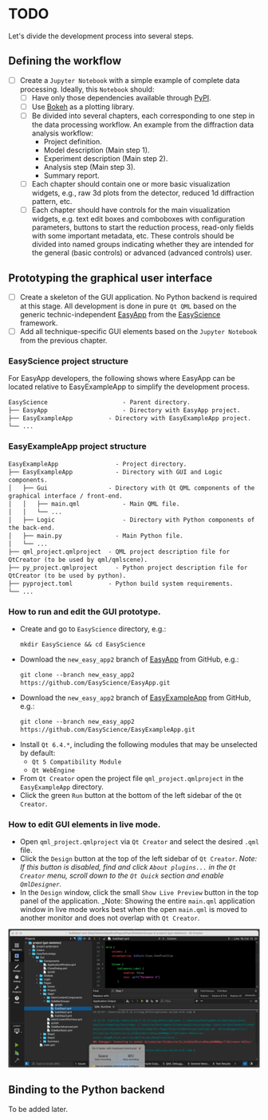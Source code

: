# TODO

Let's divide the development process into several steps.

## Defining the workflow

- [ ] Create a `Jupyter Notebook` with a simple example of complete data processing. Ideally, this `Notebook` should:
	- [ ] Have only those dependencies available through [PyPI](https://pypi.org/).
	- [ ] Use [Bokeh](https://bokeh.org/) as a plotting library.
	- [ ] Be divided into several chapters, each corresponding to one step in the data processing workflow. An example from the diffraction data analysis workflow:
		- Project definition.
		- Model description (Main step 1).
		- Experiment description (Main step 2).
		- Analysis step (Main step 3).
		- Summary report.
	- [ ] Each chapter should contain one or more basic visualization widgets, e.g., raw 3d plots from the detector, reduced 1d diffraction pattern, etc.
	- [ ] Each chapter should have controls for the main visualization widgets, e.g. text edit boxes and comboboxes with configuration parameters, buttons to start the reduction process, read-only fields with some important metadata, etc. These controls should be divided into named groups indicating whether they are intended for the general (basic controls) or advanced (advanced controls) user.

## Prototyping the graphical user interface

- [ ] Create a skeleton of the GUI application. No Python backend is required at this stage. All development is done in pure `Qt QML` based on the generic technic-independent [EasyApp](https://github.com/EasyScience/EasyApp) from the [EasyScience](https://github.com/EasyScience) framework.
- [ ] Add all technique-specific GUI elements based on the `Jupyter Notebook` from the previous chapter.

### EasyScience project structure

For EasyApp developers, the following shows where EasyApp can be located relative to EasyExampleApp to simplify the development process.

```
EasyScience 	       		    - Parent directory.
├── EasyApp     		        - Directory with EasyApp project.
├── EasyExampleApp     	    - Directory with EasyExampleApp project.
└── ...
```

### EasyExampleApp project structure

```
EasyExampleApp        		  - Project directory.
├── EasyExampleApp     		  - Directory with GUI and Logic components.
│   ├── Gui                 - Directory with Qt QML components of the graphical interface / front-end.
│   │   ├── main.qml		    - Main QML file.
│   │   └── ...
│   ├── Logic		            - Directory with Python components of the back-end.
│   ├── main.py   		      - Main Python file.
│   └── ...
├── qml_project.qmlproject	- QML project description file for QtCreator (to be used by qml/qmlscene).
├── py_project.qmlproject	  - Python project description file for QtCreator (to be used by python).
├── pyproject.toml          - Python build system requirements.
└── ...
```

### How to run and edit the GUI prototype.

* Create and go to `EasyScience` directory, e.g.:
  ```
  mkdir EasyScience && cd EasyScience
  ```
* Download the `new_easy_app2` branch of [EasyApp](https://github.com/EasyScience/EasyApp) from GitHub, e.g.:
	```
	git clone --branch new_easy_app2 https://github.com/EasyScience/EasyApp.git
	```
* Download the `new_easy_app2` branch of [EasyExampleApp](https://github.com/EasyScience/EasyExampleApp) from GitHub, e.g.:
	```
	git clone --branch new_easy_app2 https://github.com/EasyScience/EasyExampleApp.git
	```
* Install `Qt 6.4.*`, including the following modules that may be unselected by default:
	* `Qt 5 Compatibility Module`
	* `Qt WebEngine`
* From `Qt Creator` open the project file `qml_project.qmlproject` in the `EasyExampleApp` directory.
* Click the green `Run` button at the bottom of the left sidebar of the `Qt Creator`.

### How to edit GUI elements in live mode.

* Open `qml_project.qmlproject` via `Qt Creator` and select the desired `.qml` file.
* Click the `Design` button at the top of the left sidebar of `Qt Creator`. _Note: If this button is disabled, find and click `About plugins...` in the `Qt Creator` menu, scroll down to the `Qt Quick` section and enable `QmlDesigner`._
* In the `Design` window, click the small `Show Live Preview` button in the top panel of the application. _Note: Showing the entire `main.qml` application window in live mode works best when the open `main.qml` is moved to another monitor and does not overlap with `Qt Creator`.

![](./resources/images/qml_live-view.gif)

## Binding to the Python backend

To be added later.
